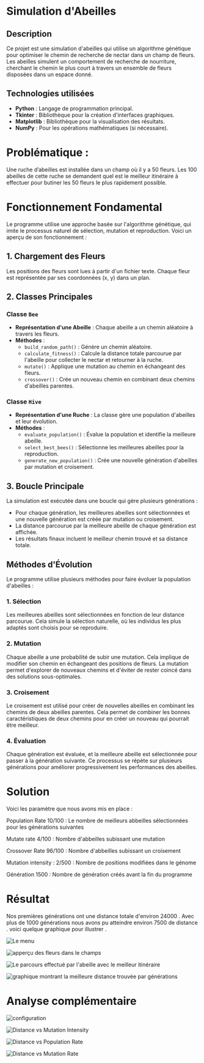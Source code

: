 # Simulation d'Abeilles

## Description
Ce projet est une simulation d'abeilles qui utilise un algorithme génétique pour optimiser le chemin de recherche de nectar dans un champ de fleurs. Les abeilles simulent un comportement de recherche de nourriture, cherchant le chemin le plus court à travers un ensemble de fleurs disposées dans un espace donné.

## Technologies utilisées
- **Python** : Langage de programmation principal.
- **Tkinter** : Bibliothèque pour la création d'interfaces graphiques.
- **Matplotlib** : Bibliothèque pour la visualisation des résultats.
- **NumPy** : Pour les opérations mathématiques (si nécessaire).

# Problématique : 

Une ruche d’abeilles est installée dans un champ où il y a 50 fleurs. Les 100 abeilles de cette ruche se demandent quel est le meilleur itinéraire à effectuer pour butiner les 50 fleurs le plus rapidement possible.

# Fonctionnement Fondamental

Le programme utilise une approche basée sur l'algorithme génétique, qui imite le processus naturel de sélection, mutation et reproduction. Voici un aperçu de son fonctionnement :

## 1. Chargement des Fleurs

Les positions des fleurs sont lues à partir d'un fichier texte. Chaque fleur est représentée par ses coordonnées (x, y) dans un plan.

## 2. Classes Principales

### Classe `Bee`

- **Représentation d'une Abeille** : Chaque abeille a un chemin aléatoire à travers les fleurs.
- **Méthodes** :
  - `build_random_path()` : Génère un chemin aléatoire.
  - `calculate_fitness()` : Calcule la distance totale parcourue par l'abeille pour collecter le nectar et retourner à la ruche.
  - `mutate()` : Applique une mutation au chemin en échangeant des fleurs.
  - `crossover()` : Crée un nouveau chemin en combinant deux chemins d'abeilles parentes.

### Classe `Hive`

- **Représentation d'une Ruche** : La classe gère une population d'abeilles et leur évolution.
- **Méthodes** :
  - `evaluate_population()` : Évalue la population et identifie la meilleure abeille.
  - `select_best_bees()` : Sélectionne les meilleures abeilles pour la reproduction.
  - `generate_new_population()` : Crée une nouvelle génération d'abeilles par mutation et croisement.

## 3. Boucle Principale

La simulation est exécutée dans une boucle qui gère plusieurs générations :
- Pour chaque génération, les meilleures abeilles sont sélectionnées et une nouvelle génération est créée par mutation ou croisement.
- La distance parcourue par la meilleure abeille de chaque génération est affichée.
- Les résultats finaux incluent le meilleur chemin trouvé et sa distance totale.

## Méthodes d'Évolution

Le programme utilise plusieurs méthodes pour faire évoluer la population d'abeilles :

### 1. Sélection

Les meilleures abeilles sont sélectionnées en fonction de leur distance parcourue. Cela simule la sélection naturelle, où les individus les plus adaptés sont choisis pour se reproduire.

### 2. Mutation

Chaque abeille a une probabilité de subir une mutation. Cela implique de modifier son chemin en échangeant des positions de fleurs. La mutation permet d'explorer de nouveaux chemins et d'éviter de rester coincé dans des solutions sous-optimales.

### 3. Croisement

Le croisement est utilisé pour créer de nouvelles abeilles en combinant les chemins de deux abeilles parentes. Cela permet de combiner les bonnes caractéristiques de deux chemins pour en créer un nouveau qui pourrait être meilleur.

### 4. Évaluation

Chaque génération est évaluée, et la meilleure abeille est sélectionnée pour passer à la génération suivante. Ce processus se répète sur plusieurs générations pour améliorer progressivement les performances des abeilles.


# Solution

Voici les paramètre que nous avons mis en place :

Population Rate 10/100 : Le nombre de meilleurs abbeilles sélectionnées pour les générations suivantes

Mutate rate 4/100 : Nombre d'abbeilles subissant une mutation

Crossover Rate 96/100 : Nombre d'abbeilles subissant un croisement 

Mutation intensity : 2/500 : Nombre de positions modifiées dans le génome

Génération 1500 : Nombre de génération créés avant la fin du programme 


# Résultat 

Nos premières générations ont une distance totale d'environ 24000 . Avec plus de 1000 générations nous avons pu atteindre environ 7500 de distance . 
voici quelque graphique pour illustrer . 

![Le menu](image/menu.png)

![apperçu des fleurs dans le champs](image/field.png)

![Le parcours effectué par l'abeille avec le meilleur itinéraire](image/parcours.png)

![graphique montrant la meilleure distance trouvée par générations](image/convergence.png)

# Analyse complémentaire 

![configuration](image/config.png)

![Distance vs Mutation Intensity](image/DisanceVSMutationIntensity.png)

![Distance vs Population Rate](image/DistanceVSPopulationRate.png)

![Distance vs Mutation Rate](image/distanceVSmutationrate.png)
